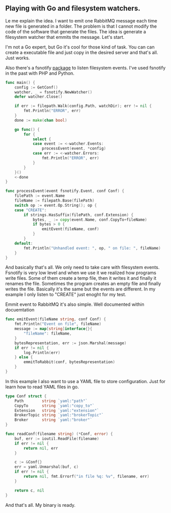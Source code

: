 ## Playing with Go and filesystem watchers.

Le me explain the idea. I want to emit one RabbitMQ message each time new file is generated in a folder. The problem is that I cannot modify the code of the software that generate the files. The idea is generate a filesystem watcher that emmits the message. Let's start.

I'm not a Go expert, but Go it's cool for those kind of task. You can can create a executable file and just copy in the desired server and that's all. Just works.

Also there's a fsnotify [package](github.com/fsnotify/fsnotify) to listen filesystem events. I've used fsnotify in the past with PHP and Python.

```go
func main() {
	config := GetConf()
	watcher, _ = fsnotify.NewWatcher()
	defer watcher.Close()

	if err := filepath.Walk(config.Path, watchDir); err != nil {
		fmt.Println("ERROR", err)
	}
	done := make(chan bool)

	go func() {
		for {
			select {
			case event := <-watcher.Events:
				processEvent(event, *config)
			case err := <-watcher.Errors:
				fmt.Println("ERROR", err)
			}
		}
	}()
	<-done
}

func processEvent(event fsnotify.Event, conf Conf) {
	filePath := event.Name
	fileName := filepath.Base(filePath)
	switch op := event.Op.String(); op {
	case "CREATE":
		if strings.HasSuffix(filePath, conf.Extension) {
			bytes, _ := copy(event.Name, conf.CopyTo+fileName)
			if bytes > 0 {
				emitEvent(fileName, conf)
			}
		}
	default:
		fmt.Println("Unhandled event: ", op, " on file: ", fileName)
	}
}
```

And basically that's all. We only need to take care with filesystem events. Fsnotify is very low level and when we use it we realized how programs write files. Some of them create a temp file, then it writes it and finally it renames the file. Sometimes the program creates an empty file and finally writes the file. Basically it's the same but the events are different. In my example I only listen to "CREATE" just enoght for my test.

Emmit event to RabbitMQ it's also simple. Well documented within docuemtation
```go
func emitEvent(fileName string, conf Conf) {
	fmt.Println("Event on file", fileName)
	message := map[string]interface{}{
		"fileName": fileName,
	}
	bytesRepresentation, err := json.Marshal(message)
	if err != nil {
		log.Println(err)
	} else {
		emmitToRabbit(conf, bytesRepresentation)
	}
}
```

In this example I also want to use a YAML file to store configuration. Just for learn how to read YAML files in go.

```go
type Conf struct {
	Path        string `yaml:"path"`
	CopyTo      string `yaml:"copy_to"`
	Extension   string `yaml:"extension"`
	BrokerTopic string `yaml:"brokerTopic"`
	Broker      string `yaml:"broker"`
}

func readConf(filename string) (*Conf, error) {
	buf, err := ioutil.ReadFile(filename)
	if err != nil {
		return nil, err
	}

	c := &Conf{}
	err = yaml.Unmarshal(buf, c)
	if err != nil {
		return nil, fmt.Errorf("in file %q: %v", filename, err)
	}

	return c, nil
}
```

And that's all. My binary is ready.